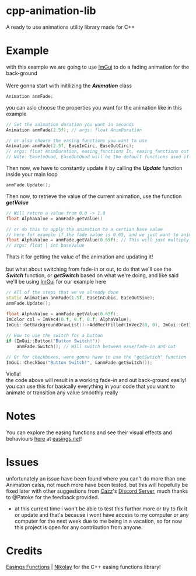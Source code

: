 # cpp-animation-lib
A ready to use animations utility library made for C++

# Example
with this example we are going to use [ImGui](https://github.com/ocornut/imgui) to do a fading animation for the back-ground <br> <br>
Were gonna start with initilizing the <strong>_Animation_</strong> class
```cpp
Animation anmFade;
```
you can aslo choose the properties you want for the animation like in this example
```cpp
// Set the animation duration you want in seconds
Animation anmFade(2.5f); // args: float AnimDuration

// or also choose the easing functions you want to use
Animation anmFade(2.5f, EaseInCirc, EaseOutCirc);
// args: float AnimDuration, easing_functions In, easing_functions out
// Note: EaseInQuad, EaseOutQuad will be the default functions used if not specfied
```
Then now, we have to constantly update it by calling the <strong>_Update_</strong> function inside your main loop
```cpp
anmFade.Update();
```
Then now, to retrieve the value of the current animation, use the function <strong>_getValue_</strong>
```cpp
// Will return a value from 0.0 -> 1.0
float AlphaValue = anmFade.getValue()

// or do this to apply the animation to a certian base value
// here for example if the fade value is 0.65, and we just want to animate it creating fade-in and out affects, add a paramater inside of getValue like this
float AlphaValue = anmFade.getValue(0.65f); // This will just multiply the value by the value given
// args: float | int baseValue
```
Thats it for getting the value of the animation and updating it!<br><br>
but what about switching from fade-in or out, to do that we'll use the <strong>_Switch_</strong> function, or <strong>_getSwitch_</strong> based on what we're doing, and like said we'll be using [ImGui](https://github.com/ocornut/imgui) for our example here
```cpp
// All of the steps that we've already done
static Animation anmFade(1.5f, EaseInCubic, EaseOutSine);
anmFade.Update();

float AlphaValue = anmFade.getValue(0.65f);
ImColor col = ImVec4(0.f, 0.f, 0.f, AlphaValue);
ImGui::GetBackgroundDrawList()->AddRectFilled(ImVec2(0, 0), ImGui::GetIO()DisplaySize, col);
    
// How to use the switch for a button
if (ImGui::Button("Button Switch!"))
    anmFade.Switch(); // Will switch between ease/fade-in and out

// Or for checkboxes, were gonna have to use the "getSwtich" function
ImGui::Checkbox("Button Switch!", &anmFade.getSwitch());
```
Violla!<br>
the code above will result in a working fade-in and out back-ground easily!<br>
you can use this for basically everything in your code that you want to animate or transition any value smoothly really

# Notes
You can explore the easing functions and see their visual effects and behaviours [here](https://easings.net/) at [easings.net](https://easings.net/)!

# Issues
unfortunately an issue have been found where you can't do more than one Animation calss, not much more have been tested, but this will hopefully be fixed later with other suggestions from [Cazz](https://github.com/cazzwastaken)'s [Discord Server](https://discord.com/invite/xcZgJbAARc), much thanks to @Patoke for the feedback provided.
- at this current time i won't be able to test this further more or try to fix it or update and that's because i wont have access to my computer or any computer for the next week due to me being in a vacation, so for now this project is open for any contribution from anyone.
# Credits
[Easings Functions](https://github.com/nicolausYes/easing-functions) | [Nikolay](https://github.com/nicolausYes) for the C++ easing functions library!